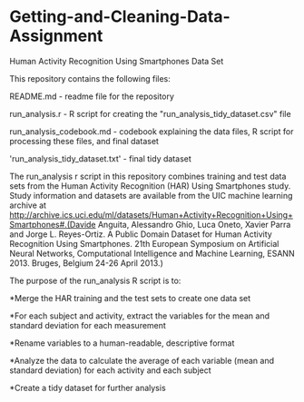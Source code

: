 # Getting-and-Cleaning-Data-Assignment

Human Activity Recognition Using Smartphones Data Set

This repository contains the following files:

README.md - readme file for the repository 

run_analysis.r - R script for creating the "run_analysis_tidy_dataset.csv" file 

run_analysis_codebook.md - codebook explaining the data files, R script for processing these files, and final dataset 

'run_analysis_tidy_dataset.txt' - final tidy dataset

The run_analysis r script in this repository combines training and test data sets from the Human Activity Recognition (HAR) Using Smartphones study. Study information and datasets are available from the UIC machine learning archive at http://archive.ics.uci.edu/ml/datasets/Human+Activity+Recognition+Using+Smartphones#.(Davide Anguita, Alessandro Ghio, Luca Oneto, Xavier Parra and Jorge L. Reyes-Ortiz. A Public Domain Dataset for Human Activity Recognition Using Smartphones. 21th European Symposium on Artificial Neural Networks, Computational Intelligence and Machine Learning, ESANN 2013. Bruges, Belgium 24-26 April 2013.)

The purpose of the run_analysis R script is to:

*Merge the HAR training and the test sets to create one data set

*For each subject and activity, extract the variables for the mean and standard deviation for each measurement

*Rename variables to a human-readable, descriptive format

*Analyze the data to calculate the average of each variable (mean and standard deviation) for each activity and each subject

*Create a tidy dataset for further analysis
